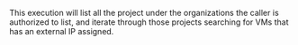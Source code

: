 This execution will list all the project under the organizations the caller is authorized to list, and iterate through those projects searching for VMs that has an external IP assigned.
